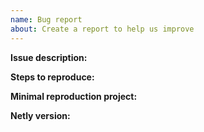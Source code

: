 ```yaml
---
name: Bug report
about: Create a report to help us improve
---
```


**Issue description:** <!-- What happened, and what was expected. -->



**Steps to reproduce:** <!-- Enter minimal reproduction steps if available. -->



**Minimal reproduction project:** <!-- Recommended as it greatly speeds up debugging. -->



**Netly version:** <!-- Specify version number. -->

